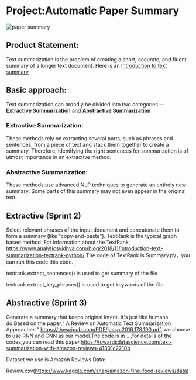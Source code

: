 # Project:Automatic Paper Summary
![paper summary](https://s3-ap-south-1.amazonaws.com/av-blog-media/wp-content/uploads/2018/10/image_1.png)

## Product Statement: 
Text summarization is the problem of creating a short, accurate, and fluent summary of a longer text document.
Here is an [Introduction to text summary](https://machinelearningmastery.com/gentle-introduction-text-summarization/)

## Basic approach:
Text summarization can broadly be divided into two categories — **Extractive Summarization** and **Abstractive Summarization**
### Extractive Summarization:
These methods rely on extracting several parts, such as phrases and sentences, from a piece of text and stack them together to create a summary. Therefore, identifying the right sentences for summarization is of utmost importance in an extractive method.
### Abstractive Summarization:
These methods use advanced NLP techniques to generate an entirely new summary. Some parts of this summary may not even appear in the original text.


## Extractive (Sprint 2)
  Select relevant phrases of the input document and concatenate them to form a summary (like "copy-and-paste").
TextRank is the typical graph based method. For information about the TextRank, https://www.analyticsvidhya.com/blog/2018/11/introduction-text-summarization-textrank-python/
The code of TextRank is Summary.py，you can run this code this code.

textrank.extract_sentences() is used to get summary of the file

textrank.extract_key_phrases() is used to get keywords of the file

## Abstractive (Sprint 3)
  Generate a summary that keeps original intent. It's just like humans do.Based on the paper,“ A Review on Automatic Text Summarization Approaches ” https://thescipub.com/PDF/jcssp.2016.178.190.pdf, we choose to use RNN and CNN as our model.The code is in …,for details of the codes,you can read this paper.https://towardsdatascience.com/text-summarization-with-amazon-reviews-41801c2210b

  Dataset we use is Amazon Reviews Data:
  
  Review.csv(https://www.kaggle.com/snap/amazon-fine-food-reviews/data)

